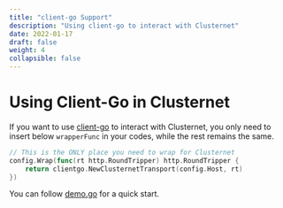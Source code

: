 ```yaml
---
title: "client-go Support"
description: "Using client-go to interact with Clusternet"
date: 2022-01-17
draft: false
weight: 4
collapsible: false
---
```


# Using Client-Go in Clusternet

If you want to use [client-go](https://github.com/kubernetes/client-go) to interact with Clusternet, you only need to
insert below `wrapperFunc` in your codes, while the rest remains the same.

```go
// This is the ONLY place you need to wrap for Clusternet
config.Wrap(func(rt http.RoundTripper) http.RoundTripper {
    return clientgo.NewClusternetTransport(config.Host, rt)
})
```

You can follow [demo.go](https://github.com/clusternet/clusternet/blob/main/examples/clientgo/demo.go) for a quick start.
